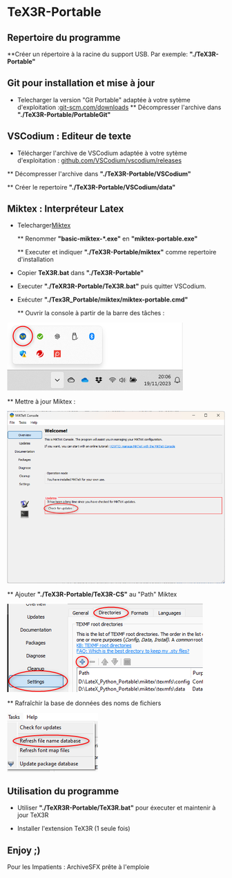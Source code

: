# TeX3R-Portable

## Repertoire du programme
**Créer un répertoire à la racine du support USB. Par exemple: **"./TeX3R-Portable"**
## Git pour installation et mise à jour
 
* Telecharger la version "Git Portable" adaptée à votre sytème d'exploitation :[git-scm.com/downloads](https://git-scm.com/downloads)
** Décompresser l'archive dans **"./TeX3R-Portable/PortableGit"**

## VSCodium : Editeur de texte

* Télécharger l'archive de VSCodium adaptée à votre sytème d'exploitation :  [github.com/VSCodium/vscodium/releases](https://github.com/VSCodium/vscodium/releases)

** Décompresser l'archive dans **"./TeX3R-Portable/VSCodium"**

** Créer le repertoire **"./TeX3R-Portable/VSCodium/data"**

## Miktex : Interpréteur Latex

* Telecharger[Miktex](https://miktex.org/download)

   ** Renommer **"basic-miktex-*.exe"** en **"miktex-portable.exe"**

   ** Executer et indiquer **"./TeX3R-Portable/miktex"** comme repertoire d'installation

* Copier **TeX3R.bat** dans **"./TeX3R-Portable"**

* Executer **"./TeXR3R-Portable/TeX3R.bat"** puis quitter VSCodium.
   
* Exécuter **"./Tex3R_Portable/miktex/miktex-portable.cmd"**

  ** Ouvrir la console à partir de la barre des tâches :
  
![](assets/images/console-miktek.png)
  
  ** Mettre à jour Miktex : 
  
![](assets/images/update-miktex.png)
  
 ** Ajouter **"./TeX3R-Portable/TeX3R-CS"** au "Path" Miktex
 
 ![](assets/images/path-miktex.png)

 ** Rafraîchir la base de données des noms de fichiers

  ![](assets/images/name_database-miktex.png)

## Utilisation du programme

* Utiliser **"./TeXR3R-Portable/TeX3R.bat"** pour éxecuter et maintenir à jour TeX3R

* Installer l'extension TeX3R (1 seule fois)

## Enjoy ;) 

Pour les Impatients : ArchiveSFX prête à l'emploie
